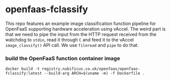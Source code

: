 # openfaas-fclassify

This repo features an example image classification function pipeline for OpenFaaS supporting hardware acceleration using vAccel. The weird part is that we need to pipe the input from the HTTP request received from the watchdog to `stdin`, read it through `C` and feed it to the vAccel `image_classify()` API call. We use `fileread` and `pipe` to do that.

### build the OpenFaaS function container image

```
docker build -t registry.nubificus.co.uk/openfaas/openfaas-fclassify:latest --build-arg ARCH=$(uname -m) -f Dockerfile .
```
